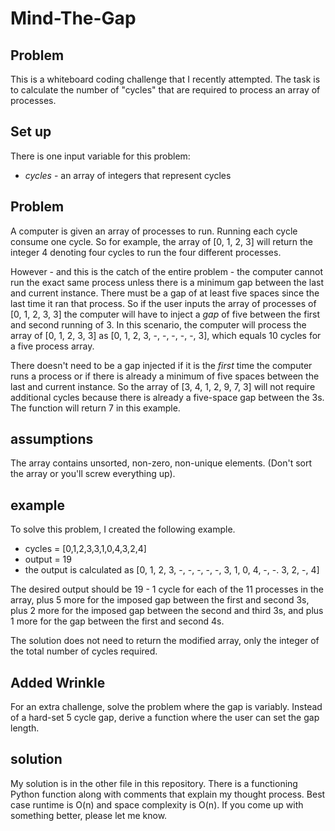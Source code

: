 # Mind-The-Gap

## Problem

This is a whiteboard coding challenge that I recently attempted. The task is to calculate the number of "cycles" that are required to process an array of processes. 

## Set up
There is one input variable for this problem:
  * *cycles* - an array of integers that represent cycles

## Problem
A computer is given an array of processes to run. Running each cycle consume one cycle. So for example, the array of 
[0, 1, 2, 3] will return the integer 4 denoting four cycles to run the four different processes. 

However - and this is the catch of the entire problem - the computer cannot run the exact same process unless there is a minimum gap between the last and current instance. There must be a gap of at least five spaces since the last time it ran that process.  So if the user inputs the array of processes of [0, 1, 2, 3, 3] the computer will have to inject a *gap* of five between the first and second running of 3. In this scenario, the computer will process the array of [0, 1, 2, 3, 3] as [0, 1, 2, 3, -, -, -, -, -, 3], which equals 10 cycles for a five process array. 

There doesn't need to be a gap injected if it is the *first* time the computer runs a process or if there is already 
a minimum of five spaces between the last and current instance. So the array of [3, 4, 1, 2, 9, 7, 3] will not 
require additional cycles because there is already a five-space gap between the 3s. The function will return 7 in
this example. 

## assumptions
 The array contains unsorted, non-zero, non-unique elements. (Don't sort the array or you'll screw everything up).
 
 ## example
 To solve this problem, I created the following example.
 * cycles = [0,1,2,3,3,1,0,4,3,2,4]
 * output = 19
 * the output is calculated as [0, 1, 2, 3, -, -, -, -, -, 3, 1, 0, 4, -, -. 3, 2, -, 4]
 
 The desired output should be 19 - 1 cycle for each of the 11 processes in the array, plus 5 more for the imposed gap between the first and second 3s, plus 2 more for the imposed gap between the second and third 3s, and plus 1 more for the gap between the first and second 4s. 

 The solution does not need to return the modified array, only the integer of the total number of cycles required. 


## Added Wrinkle
For an extra challenge, solve the problem where the gap is variably. Instead of a hard-set 5 cycle gap, derive a 
function where the user can set the gap length.


## solution 
My solution is in the other file in this repository. There is a functioning Python function along with comments that explain my thought process. Best case runtime is O(n) and space complexity is O(n). If you come up with something better, please let me know.